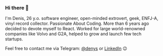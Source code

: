 ### Hi there 👋

I'm Denis, 26 y.o. software engineer, open-minded extrovert, geek, ENFJ-A, vinyl record collector. Passionate About Coding. More than 6 years ago decided to devote myself to React. Worked for large world-renowned companies like Volvo and G2A, helped to grow and launch few tech startups.

Feel free to contact me via Telegram: [@denys](https://t.me/denys) or [LinkedIn](https://www.linkedin.com/in/dkalinichenko) 😉
